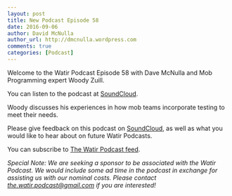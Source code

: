 ```yaml
---
layout: post
title: New Podcast Episode 58
date: 2016-09-06
author: David McNulla
author_url: http://dmcnulla.wordpress.com
comments: true
categories: [Podcast]
---
```


Welcome to the Watir Podcast Episode 58 with Dave McNulla and Mob Programming expert Woody Zuill.

You can listen to the podcast at [SoundCloud](https://soundcloud.com/the-watir-podcast/episode-58).

<!--more-->
Woody discusses his experiences in how mob teams incorporate testing to meet their needs.

Please give feedback on this podcast on [SoundCloud](https://soundcloud.com/the-watir-podcast/episode-58), as well as what you would like to hear about on future Watir Podcasts.

You can subscribe to [The Watir Podcast feed](http://feeds.soundcloud.com/users/soundcloud:users:248873479/sounds.rss).

*Special Note: We are seeking a sponsor to be associated with the Watir Podcast. We would include some ad time in the podcast in exchange for assisting us with our nominal costs. Please contact the.watir.podcast@gmail.com if you are interested!*

